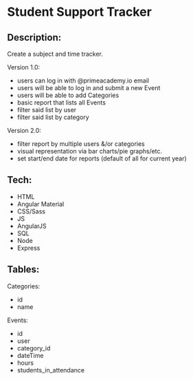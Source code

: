 Student Support Tracker
===

Description:
---
Create a subject and time tracker. 

Version 1.0: 

- users can log in with @primeacademy.io email
- users will be able to log in and submit a new Event
- users will be able to add Categories
- basic report that lists all Events
- filter said list by user
- filter said list by category

Version 2.0:
- filter report by multiple users &/or categories
- visual representation via bar charts/pie graphs/etc.
- set start/end date for reports (default of all for current year)

Tech:
---

- HTML
- Angular Material
- CSS/Sass
- JS
- AngularJS
- SQL
- Node
- Express

Tables:
---

Categories:

- id
- name

Events:

- id
- user
- category_id
- dateTime
- hours
- students_in_attendance

